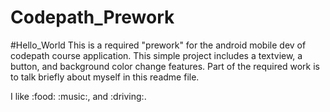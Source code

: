 # Codepath_Prework
#Hello_World
This is a required "prework" for the android mobile dev of codepath course application.
This simple project includes a textview, a button, and background color change features.
Part of the required work is to talk briefly about myself in this readme file.

I like :food: :music:, and :driving:.
